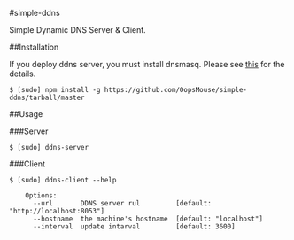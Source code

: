 #simple-ddns

Simple Dynamic DNS Server & Client.

##Installation

If you deploy ddns server, you must install dnsmasq. Please see [this](http://www.thekelleys.org.uk/dnsmasq/doc.html) for the details.

	$ [sudo] npm install -g https://github.com/OopsMouse/simple-ddns/tarball/master

##Usage

###Server

	$ [sudo] ddns-server

###Client

	$ [sudo] ddns-client --help
		
		Options:
		  --url       DDNS server rul         [default: "http://localhost:8053"]
		  --hostname  the machine's hostname  [default: "localhost"]
		  --interval  update intarval         [default: 3600]
